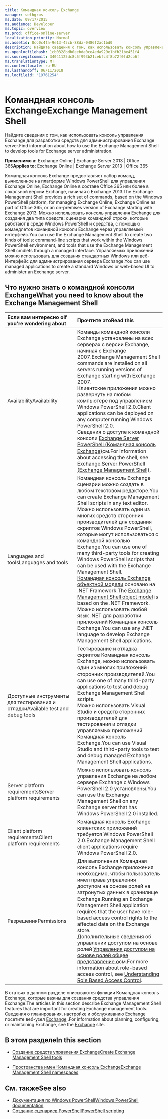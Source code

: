```yaml
---
title: Командная консоль Exchange
manager: sethgros
ms.date: 09/17/2015
ms.audience: Developer
ms.topic: overview
ms.prod: office-online-server
localization_priority: Normal
ms.assetid: 8cc0c4fa-9e13-45cb-88da-0486f2ac1bd0
description: Найдите сведения о том, как использовать консоль управления Exchange для разработки средств для администрирования Exchange server.
ms.openlocfilehash: 1cb0328bdb0eebda0ce4eda929e1bfb21be451f4
ms.sourcegitcommit: 34041125dc8c5f993b21cebfc4f8b72f0fd2cb6f
ms.translationtype: MT
ms.contentlocale: ru-RU
ms.lasthandoff: 06/11/2018
ms.locfileid: "19761254"
---
```

# <a name="exchange-management-shell"></a><span data-ttu-id="0c8db-103">Командная консоль Exchange</span><span class="sxs-lookup"><span data-stu-id="0c8db-103">Exchange Management Shell</span></span>

<span data-ttu-id="0c8db-104">Найдите сведения о том, как использовать консоль управления Exchange для разработки средств для администрирования Exchange server.</span><span class="sxs-lookup"><span data-stu-id="0c8db-104">Find information about how to use the Exchange Management Shell to develop tools for Exchange server administration.</span></span>
  
<span data-ttu-id="0c8db-105">**Применимо к:** Exchange Online | Exchange Server 2013 | Office 365</span><span class="sxs-lookup"><span data-stu-id="0c8db-105">**Applies to:** Exchange Online | Exchange Server 2013 | Office 365</span></span>
  
<span data-ttu-id="0c8db-106">Командная консоль Exchange предоставляет набор команд, вычисленное на платформе Windows PowerShell для управления Exchange Online, Exchange Online в составе Office 365 или более в локальной версии Exchange, начиная с Exchange 2013.</span><span class="sxs-lookup"><span data-stu-id="0c8db-106">The Exchange Management Shell provides a rich set of commands, based on the Windows PowerShell platform, for managing Exchange Online, Exchange Online as part of Office 365, or an on-premises version of Exchange starting with Exchange 2013.</span></span> <span data-ttu-id="0c8db-107">Можно использовать консоль управления Exchange для создания два типа средств: сценарии командной строки, которые работают в среде Windows PowerShell и средства, с помощью командлетов командной консоли Exchange через управляемый интерфейс.</span><span class="sxs-lookup"><span data-stu-id="0c8db-107">You can use the Exchange Management Shell to create two kinds of tools: command-line scripts that work within the Windows PowerShell environment, and tools that use the Exchange Management Shell cmdlets through a managed interface.</span></span> <span data-ttu-id="0c8db-108">Управляемых приложений можно использовать для создания стандартных Windows или веб-Интерфейс для администрирования сервера Exchange.</span><span class="sxs-lookup"><span data-stu-id="0c8db-108">You can use managed applications to create a standard Windows or web-based UI to administer an Exchange server.</span></span> 
  
## <a name="what-you-need-to-know-about-the-exchange-management-shell"></a><span data-ttu-id="0c8db-109">Что нужно знать о командной консоли Exchange</span><span class="sxs-lookup"><span data-stu-id="0c8db-109">What you need to know about the Exchange Management Shell</span></span>

|<span data-ttu-id="0c8db-110">Если вам интересно о</span><span class="sxs-lookup"><span data-stu-id="0c8db-110">If you're wondering about</span></span>|<span data-ttu-id="0c8db-111">Прочтите это</span><span class="sxs-lookup"><span data-stu-id="0c8db-111">Read this</span></span>|
|:-----|:-----|
|<span data-ttu-id="0c8db-112">Availability</span><span class="sxs-lookup"><span data-stu-id="0c8db-112">Availability</span></span>  <br/> |<span data-ttu-id="0c8db-113">Команды командной консоли Exchange установлены на всех серверах с версии Exchange, начиная с Exchange 2007.</span><span class="sxs-lookup"><span data-stu-id="0c8db-113">Exchange Management Shell commands are installed on all servers running versions of Exchange starting with Exchange 2007.</span></span><br/><span data-ttu-id="0c8db-114">Клиентские приложения можно развернуть на любом компьютере под управлением Windows PowerShell 2.0.</span><span class="sxs-lookup"><span data-stu-id="0c8db-114">Client applications can be deployed on any computer running Windows PowerShell 2.0.</span></span><br/> <span data-ttu-id="0c8db-115">Сведения о доступе к командной консоли [Exchange Server PowerShell (Командная консоль Exchange)](https://docs.microsoft.com/en-us/powershell/exchange/exchange-server/exchange-management-shell?view=exchange-ps)см.</span><span class="sxs-lookup"><span data-stu-id="0c8db-115">For information about accessing the shell, see [Exchange Server PowerShell (Exchange Management Shell)](https://docs.microsoft.com/en-us/powershell/exchange/exchange-server/exchange-management-shell?view=exchange-ps).</span></span>  <br/> |
|<span data-ttu-id="0c8db-116">Languages and tools</span><span class="sxs-lookup"><span data-stu-id="0c8db-116">Languages and tools</span></span>  <br/> |<span data-ttu-id="0c8db-117">Командная консоль Exchange сценарии можно создать в любом текстовом редакторе.</span><span class="sxs-lookup"><span data-stu-id="0c8db-117">You can create Exchange Management Shell scripts in any text editor.</span></span><br/><span data-ttu-id="0c8db-118">Можно использовать один из многих средств сторонних производителей для создания скриптов Windows PowerShell, которые могут использоваться с командной консолью Exchange.</span><span class="sxs-lookup"><span data-stu-id="0c8db-118">You can use one of many third-party tools for creating Windows PowerShell scripts that can be used with the Exchange Management Shell.</span></span>  <br/> <span data-ttu-id="0c8db-119">[Командная консоль Exchange объектной модели](exchange-management-shell-namespaces.md) основано на .NET Framework.</span><span class="sxs-lookup"><span data-stu-id="0c8db-119">The [Exchange Management Shell object model](exchange-management-shell-namespaces.md) is based on the .NET Framework.</span></span><br/><span data-ttu-id="0c8db-120">Можно использовать любой язык .NET для разработки приложений Командная консоль Exchange.</span><span class="sxs-lookup"><span data-stu-id="0c8db-120">You can use any .NET language to develop Exchange Management Shell applications.</span></span>  <br/> |
|<span data-ttu-id="0c8db-121">Доступные инструменты для тестирования и отладки</span><span class="sxs-lookup"><span data-stu-id="0c8db-121">Available test and debug tools</span></span>  <br/> |<span data-ttu-id="0c8db-122">Тестирование и отладка скриптов Командная консоль Exchange, можно использовать один из многих приложений сторонних производителей.</span><span class="sxs-lookup"><span data-stu-id="0c8db-122">You can use one of many third-party applications to test and debug Exchange Management Shell scripts.</span></span>  <br/> <span data-ttu-id="0c8db-123">Можно использовать Visual Studio и средств сторонних производителей для тестирования и отладки управляемых приложений Командная консоль Exchange.</span><span class="sxs-lookup"><span data-stu-id="0c8db-123">You can use Visual Studio and third-party tools to test and debug managed Exchange Management Shell applications.</span></span>  <br/> |
|<span data-ttu-id="0c8db-124">Server platform requirements</span><span class="sxs-lookup"><span data-stu-id="0c8db-124">Server platform requirements</span></span>  <br/> |<span data-ttu-id="0c8db-125">Можно использовать консоль управления Exchange на любом сервере Exchange с Windows PowerShell 2.0 установлены.</span><span class="sxs-lookup"><span data-stu-id="0c8db-125">You can use the Exchange Management Shell on any Exchange server that has Windows PowerShell 2.0 installed.</span></span>  <br/> |
|<span data-ttu-id="0c8db-126">Client platform requirements</span><span class="sxs-lookup"><span data-stu-id="0c8db-126">Client platform requirements</span></span>  <br/> |<span data-ttu-id="0c8db-127">Командная консоль Exchange клиентских приложений требуется Windows PowerShell 2.0.</span><span class="sxs-lookup"><span data-stu-id="0c8db-127">Exchange Management Shell client applications require Windows PowerShell 2.0.</span></span>  <br/> |
|<span data-ttu-id="0c8db-128">Разрешения</span><span class="sxs-lookup"><span data-stu-id="0c8db-128">Permissions</span></span>  <br/> |<span data-ttu-id="0c8db-129">Для выполнения Командная консоль Exchange приложения необходимо, чтобы пользователь имел права управления доступом на основе ролей на затронутых данных в хранилище Exchange.</span><span class="sxs-lookup"><span data-stu-id="0c8db-129">Running an Exchange Management Shell application requires that the user have role-based access control rights to the affected data on the Exchange store.</span></span><br/><span data-ttu-id="0c8db-130">Дополнительные сведения об управлении доступом на основе ролей [Управления доступом на основе ролей общее представление о](http://technet.microsoft.com/en-us/library/dd298183.aspx)см.</span><span class="sxs-lookup"><span data-stu-id="0c8db-130">For more information about role-based access control, see [Understanding Role Based Access Control](http://technet.microsoft.com/en-us/library/dd298183.aspx).</span></span>  <br/> |
   
<span data-ttu-id="0c8db-131">В статьях в данном разделе описываются функции Командная консоль Exchange, которые важны для создания средства управления Exchange.</span><span class="sxs-lookup"><span data-stu-id="0c8db-131">The articles in this section describe Exchange Management Shell features that are important for creating Exchange management tools.</span></span> <span data-ttu-id="0c8db-132">Сведения о планирования, настройке и обслуживанию Exchange посетите веб-узел [Exchange](https://docs.microsoft.com/en-us/exchange/) .</span><span class="sxs-lookup"><span data-stu-id="0c8db-132">For information about planning, configuring, or maintaining Exchange, see the [Exchange](https://docs.microsoft.com/en-us/exchange/) site.</span></span>
  
## <a name="in-this-section"></a><span data-ttu-id="0c8db-133">В этом разделе</span><span class="sxs-lookup"><span data-stu-id="0c8db-133">In this section</span></span>

- [<span data-ttu-id="0c8db-134">Создание средств управления Exchange</span><span class="sxs-lookup"><span data-stu-id="0c8db-134">Create Exchange Management Shell tools</span></span>](create-exchange-management-shell-tools.md)
    
- [<span data-ttu-id="0c8db-135">Пространства имен Командная консоль Exchange</span><span class="sxs-lookup"><span data-stu-id="0c8db-135">Exchange Management Shell namespaces</span></span>](exchange-management-shell-namespaces.md)
    
## <a name="see-also"></a><span data-ttu-id="0c8db-136">См. также</span><span class="sxs-lookup"><span data-stu-id="0c8db-136">See also</span></span>
  
- [<span data-ttu-id="0c8db-137">Документация по Windows PowerShell</span><span class="sxs-lookup"><span data-stu-id="0c8db-137">Windows PowerShell documentation</span></span>](https://docs.microsoft.com/en-us/powershell/scripting/getting-started/getting-started-with-windows-powershell?view=powershell-6)
- [<span data-ttu-id="0c8db-138">Создание сценариев PowerShell</span><span class="sxs-lookup"><span data-stu-id="0c8db-138">PowerShell scripting</span></span>](https://docs.microsoft.com/en-us/powershell/scripting/powershell-scripting?view=powershell-6)
    

